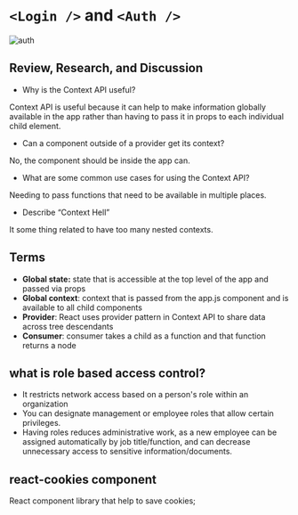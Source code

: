# `<Login />` and `<Auth />`

![ auth ](https://www.ilantus.com/wp-content/uploads/2019/07/authentication-vs-authorization1-thegem-blog-default.png)

## Review, Research, and Discussion

- Why is the Context API useful?

Context API is useful because it can help to make information globally available in the app rather than having to pass it in props to each individual child element.

- Can a component outside of a provider get its context?

No, the component should be inside the app can.

- What are some common use cases for using the Context API?

Needing to pass functions that need to be available in multiple places.

- Describe “Context Hell” 

It some thing related to have too many nested contexts.

## Terms

- **Global state:** state that is accessible at the top level of the app and passed via props
- **Global context**: context that is passed from the app.js component and is available to all child components
- **Provider**: React uses provider pattern in Context API to share data across tree descendants
- **Consumer**: consumer takes a child as a function and that function returns a node

## what is role based access control?

- It restricts network access based on a person's role within an organization
- You can designate management or employee roles that allow certain privileges.
- Having roles reduces administrative work, as a new employee can be assigned automatically by job title/function, and can decrease unnecessary access to sensitive information/documents.

## react-cookies component

React component library that help to save cookies;
